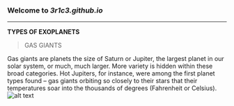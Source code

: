 ### Welcome to *3r1c3.github.io*
---
**TYPES OF EXOPLANETS**

>GAS GIANTS

Gas giants are planets the size of Saturn or Jupiter, the largest planet in our solar system, or much, much larger.
More variety is hidden within these broad categories. Hot Jupiters, for instance, were among the first planet types found – gas giants orbiting so closely to their stars that their temperatures soar into the thousands of degrees (Fahrenheit or Celsius).
![alt text](![image](https://user-images.githubusercontent.com/118142965/203184550-37a10861-0958-4907-9dde-f0bb84aa0b09.png)
)


